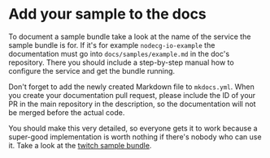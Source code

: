 # Add your sample to the docs

To document a sample bundle take a look at the name of the service the sample bundle is for. If it's for example `nodecg-io-example` the documentation must go into `docs/samples/example.md` in the doc's repository. There you should include a step-by-step manual how to configure the service and get the bundle running.

Don't forget to add the newly created Markdown file to `mkdocs.yml`. When you create your documentation pull request, please include the ID of your PR in the main repository in the description, so the documentation will not be merged before the actual code.

You should make this very detailed, so everyone gets it to work because a super-good implementation is worth nothing if there's nobody who can use it. Take a look at the [twitch sample bundle](../samples/twitch-chat.md).
